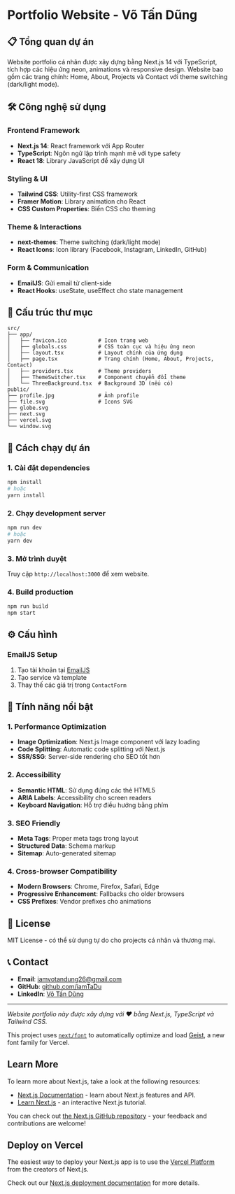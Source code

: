 # Portfolio Website - Võ Tấn Dũng

## 📋 Tổng quan dự án

Website portfolio cá nhân được xây dựng bằng Next.js 14 với TypeScript, tích hợp các hiệu ứng neon, animations và responsive design. Website bao gồm các trang chính: Home, About, Projects và Contact với theme switching (dark/light mode).

## 🛠️ Công nghệ sử dụng

### Frontend Framework
- **Next.js 14**: React framework với App Router
- **TypeScript**: Ngôn ngữ lập trình mạnh mẽ với type safety
- **React 18**: Library JavaScript để xây dựng UI

### Styling & UI
- **Tailwind CSS**: Utility-first CSS framework
- **Framer Motion**: Library animation cho React
- **CSS Custom Properties**: Biến CSS cho theming

### Theme & Interactions
- **next-themes**: Theme switching (dark/light mode)
- **React Icons**: Icon library (Facebook, Instagram, LinkedIn, GitHub)

### Form & Communication
- **EmailJS**: Gửi email từ client-side
- **React Hooks**: useState, useEffect cho state management

## 📁 Cấu trúc thư mục

```
src/
├── app/
│   ├── favicon.ico          # Icon trang web
│   ├── globals.css          # CSS toàn cục và hiệu ứng neon
│   ├── layout.tsx           # Layout chính của ứng dụng
│   ├── page.tsx             # Trang chính (Home, About, Projects, Contact)
│   ├── providers.tsx        # Theme providers
│   ├── ThemeSwitcher.tsx    # Component chuyển đổi theme
│   └── ThreeBackground.tsx  # Background 3D (nếu có)
public/
├── profile.jpg              # Ảnh profile
├── file.svg                 # Icons SVG
├── globe.svg
├── next.svg
├── vercel.svg
└── window.svg
```

## 🚀 Cách chạy dự án

### 1. Cài đặt dependencies
```bash
npm install
# hoặc
yarn install
```

### 2. Chạy development server
```bash
npm run dev
# hoặc
yarn dev
```

### 3. Mở trình duyệt
Truy cập `http://localhost:3000` để xem website.

### 4. Build production
```bash
npm run build
npm start
```

## ⚙️ Cấu hình

### EmailJS Setup
1. Tạo tài khoản tại [EmailJS](https://www.emailjs.com/)
2. Tạo service và template
3. Thay thế các giá trị trong `ContactForm`

## 🎯 Tính năng nổi bật

### 1. Performance Optimization
- **Image Optimization**: Next.js Image component với lazy loading
- **Code Splitting**: Automatic code splitting với Next.js
- **SSR/SSG**: Server-side rendering cho SEO tốt hơn

### 2. Accessibility
- **Semantic HTML**: Sử dụng đúng các thẻ HTML5
- **ARIA Labels**: Accessibility cho screen readers
- **Keyboard Navigation**: Hỗ trợ điều hướng bằng phím

### 3. SEO Friendly
- **Meta Tags**: Proper meta tags trong layout
- **Structured Data**: Schema markup
- **Sitemap**: Auto-generated sitemap

### 4. Cross-browser Compatibility
- **Modern Browsers**: Chrome, Firefox, Safari, Edge
- **Progressive Enhancement**: Fallbacks cho older browsers
- **CSS Prefixes**: Vendor prefixes cho animations

## 📄 License

MIT License - có thể sử dụng tự do cho projects cá nhân và thương mại.

## 📞 Contact

- **Email**: iamvotandung26@gmail.com
- **GitHub**: [github.com/iamTaDu](https://github.com/iamTaDu)
- **LinkedIn**: [Võ Tấn Dũng](https://www.linkedin.com/in/v%C3%B5-t%E1%BA%A5n-d%C5%A9ng-aa10b1323/)

---

*Website portfolio này được xây dựng với ❤️ bằng Next.js, TypeScript và Tailwind CSS.*

This project uses [`next/font`](https://nextjs.org/docs/app/building-your-application/optimizing/fonts) to automatically optimize and load [Geist](https://vercel.com/font), a new font family for Vercel.

## Learn More

To learn more about Next.js, take a look at the following resources:

- [Next.js Documentation](https://nextjs.org/docs) - learn about Next.js features and API.
- [Learn Next.js](https://nextjs.org/learn) - an interactive Next.js tutorial.

You can check out [the Next.js GitHub repository](https://github.com/vercel/next.js) - your feedback and contributions are welcome!

## Deploy on Vercel

The easiest way to deploy your Next.js app is to use the [Vercel Platform](https://vercel.com/new?utm_medium=default-template&filter=next.js&utm_source=create-next-app&utm_campaign=create-next-app-readme) from the creators of Next.js.

Check out our [Next.js deployment documentation](https://nextjs.org/docs/app/building-your-application/deploying) for more details.
